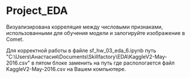 # Project_EDA

Визуализирована корреляция между числовыми признаками, использованными для обучения модели и залогируйте изображение в Comet.

Для корректной работы в файле sf_hw_03_eda_6.ipynb путь "C:\Users\Анастасия\Documents\Skillfactory\EDA\KaggleV2-May-2016.csv" в пятом блоке заменить на путь где распологается файл KaggleV2-May-2016.csv на Вашем компьютере.
